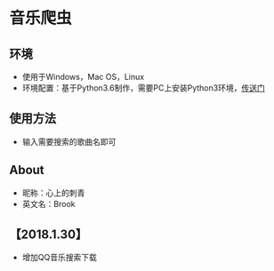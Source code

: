 音乐爬虫
===============
环境
---
* 使用于Windows，Mac OS，Linux
* 环境配置：基于Python3.6制作，需要PC上安装Python3环境，[传送门](https://www.python.org/ "获取Python环境安装包")

使用方法
---
* 输入需要搜索的歌曲名即可

About
---
* 昵称：心上的刺青
* 英文名：Brook

【2018.1.30】
---
* 增加QQ音乐搜索下载
